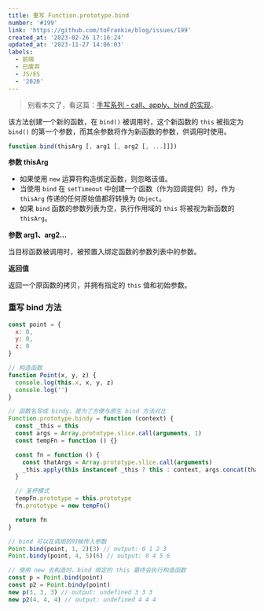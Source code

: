 ```yaml
---
title: 重写 Function.prototype.bind
number: '#199'
link: 'https://github.com/toFrankie/blog/issues/199'
created_at: '2023-02-26 17:16:24'
updated_at: '2023-11-27 14:06:03'
labels:
  - 前端
  - 已废弃
  - JS/ES
  - '2020'
---
```

> 别看本文了，看这篇：[手写系列 - call、apply、bind 的实现](https://github.com/toFrankie/Blog/issues/3)。

该方法创建一个新的函数，在 `bind()` 被调用时，这个新函数的 `this` 被指定为 `bind()` 的第一个参数，而其余参数将作为新函数的参数，供调用时使用。

```js
function.bind(thisArg [, arg1 [, arg2 [, ...]]])
```

**参数 thisArg**

* 如果使用 `new` 运算符构造绑定函数，则忽略该值。
* 当使用 `bind` 在 `setTimeout` 中创建一个函数（作为回调提供）时，作为 `thisArg` 传递的任何原始值都将转换为 `Object`。
* 如果 `bind` 函数的参数列表为空，执行作用域的 `this` 将被视为新函数的 `thisArg`。

**参数 arg1、arg2...**

当目标函数被调用时，被预置入绑定函数的参数列表中的参数。

**返回值**

返回一个原函数的拷贝，并拥有指定的 `this` 值和初始参数。

### 重写 bind 方法

```js
const point = {
  x: 0,
  y: 0,
  z: 0
}

// 构造函数
function Point(x, y, z) {
  console.log(this.x, x, y, z)
  console.log('')
}

// 函数名写成 bindy，是为了方便与原生 bind 方法对比
Function.prototype.bindy = function (context) {
  const _this = this
  const args = Array.prototype.slice.call(arguments, 1)
  const tempFn = function () {}

  const fn = function () {
    const thatArgs = Array.prototype.slice.call(arguments)
    _this.apply(this instanceof _this ? this : context, args.concat(thatArgs))
  }

  // 圣杯模式
  tempFn.prototype = this.prototype
  fn.prototype = new tempFn()

  return fn
}

// bind 可以在调用的时候传入参数
Point.bind(point, 1, 2)(3) // output: 0 1 2 3
Point.bindy(point, 4, 5)(6) // output: 0 4 5 6

// 使用 new 去构造时，bind 绑定的 this 最终会执行构造函数
const p = Point.bind(point)
const p2 = Point.bindy(point)
new p(3, 3, 3) // output: undefined 3 3 3
new p2(4, 4, 4) // output: undefined 4 4 4

```

